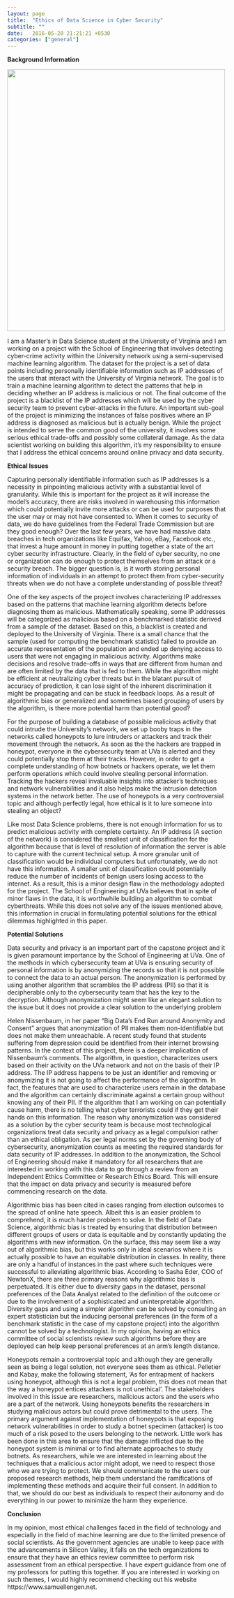 ```yaml
---
layout: page
title:  "Ethics of Data Science in Cyber Security"
subtitle: ""
date:   2016-05-20 21:21:21 +0530
categories: ["general"]
---
```


**Background Information**

<img src="{{ '/assets/img/0*zVYvHSJYCIreI2Ln.jpg' | prepend: site.baseurl }}" id="about-img" style="width:500px;height:600px;"/>



<p>I am a Master’s in Data Science student at the University of Virginia and I am working on a project with the School of Engineering that involves detecting cyber-crime activity within the University network using a semi-supervised machine learning algorithm. The dataset for the project is a set of data points including personally identifiable information such as IP addresses of the users that interact with the University of Virginia network. The goal is to train a machine learning algorithm to detect the patterns that help in deciding whether an IP address is malicious or not. The final outcome of the project is a blacklist of the IP addresses which will be used by the cyber security team to prevent cyber-attacks in the future. An important sub-goal of the project is minimizing the instances of false positives where an IP address is diagnosed as malicious but is actually benign. While the project is intended to serve the common good of the university, it involves some serious ethical trade-offs and possibly some collateral damage. As the data scientist working on building this algorithm, it’s my responsibility to ensure that I address the ethical concerns around online privacy and data security.</p>

**Ethical Issues**

<p>Capturing personally identifiable information such as IP addresses is a necessity in pinpointing malicious activity with a substantial level of granularity. While this is important for the project as it will increase the model’s accuracy, there are risks involved in warehousing this information which could potentially invite more attacks or can be used for purposes that the user may or may not have consented to. When it comes to security of data, we do have guidelines from the Federal Trade Commission but are they good enough? Over the last few years, we have had massive data breaches in tech organizations like Equifax, Yahoo, eBay, Facebook etc., that invest a huge amount in money in putting together a state of the art cyber security infrastructure. Clearly, in the field of cyber security, no one or organization can do enough to protect themselves from an attack or a security breach. The bigger question is, is it worth storing personal information of individuals in an attempt to protect them from cyber-security threats when we do not have a complete understanding of possible threat?</p>

<p>One of the key aspects of the project involves characterizing IP addresses based on the patterns that machine learning algorithm detects before diagnosing them as malicious. Mathematically speaking, some IP addresses will be categorized as malicious based on a benchmarked statistic derived from a sample of the dataset. Based on this, a blacklist is created and deployed to the University of Virginia. There is a small chance that the sample (used for computing the benchmark statistic) failed to provide an accurate representation of the population and ended up denying access to users that were not engaging in malicious activity. Algorithms make decisions and resolve trade-offs in ways that are different from human and are often limited by the data that is fed to them. While the algorithm might be efficient at neutralizing cyber threats but in the blatant pursuit of accuracy of prediction, it can lose sight of the inherent discrimination it might be propagating and can be stuck in feedback loops. As a result of algorithmic bias or generalized and sometimes biased grouping of users by the algorithm, is there more potential harm than potential good?</p>

<p>For the purpose of building a database of possible malicious activity that could intrude the University’s network, we set up booby traps in the networks called honeypots to lure intruders or attackers and track their movement through the network. As soon as the the hackers are trapped in honeypot, everyone in the cybersecurity team at UVa is alerted and they could potentially stop them at their tracks. However, in order to get a complete understanding of how botnets or hackers operate, we let them perform operations which could involve stealing personal information. Tracking the hackers reveal invaluable insights into attacker’s techniques and network vulnerabilities and it also helps make the intrusion detection systems in the network better. The use of honeypots is a very controversial topic and although perfectly legal, how ethical is it to lure someone into stealing an object?</p>

<p>Like most Data Science problems, there is not enough information for us to predict malicious activity with complete certainty. An IP address (A section of the network) is considered the smallest unit of classification for the algorithm because that is level of resolution of information the server is able to capture with the current technical setup. A more granular unit of classification would be individual computers but unfortunately, we do not have this information. A smaller unit of classification could potentially reduce the number of incidents of benign users losing access to the internet. As a result, this is a minor design flaw in the methodology adopted for the project. The School of Engineering at UVa believes that in spite of minor flaws in the data, it is worthwhile building an algorithm to combat cyberthreats. While this does not solve any of the issues mentioned above, this information in crucial in formulating potential solutions for the ethical dilemmas highlighted in this paper.</p>

**Potential Solutions**

<p>Data security and privacy is an important part of the capstone project and it is given paramount importance by the School of Engineering at UVa. One of the methods in which cybersecurity team at UVa is ensuring security of personal information is by anonymizing the records so that it is not possible to connect the data to an actual person. The anonymization is performed by using another algorithm that scrambles the IP address (PII) so that it is decipherable only to the cybersecurity team that has the key to the decryption. Although anonymization might seem like an elegant solution to the issue but it does not provide a clear solution to the underlying problem</p>

<p>Helen Nissenbaum, in her paper “Big Data’s End Run around Anonymity and Consent” argues that anonymization of PII makes them non-identifiable but does not make them unreachable. A recent study found that students suffering from depression could be identified from their internet browsing patterns. In the context of this project, there is a deeper implication of Nissenbaum’s comments. The algorithm, in question, characterizes users based on their activity on the UVa network and not on the basis of their IP address. The IP address happens to be just an identifier and removing or anonymizing it is not going to affect the performance of the algorithm. In fact, the features that are used to characterize users remain in the database and the algorithm can certainly discriminate against a certain group without knowing any of their PII. If the algorithm that I am working on can potentially cause harm, there is no telling what cyber terrorists could if they get their hands on this information. The reason why anonymization was considered as a solution by the cyber security team is because most technological organizations treat data security and privacy as a legal compulsion rather than an ethical obligation. As per legal norms set by the governing body of cybersecurity, anonymization counts as meeting the required standards for data security of IP addresses. In addition to the anonymization, the School of Engineering should make it mandatory for all researchers that are interested in working with this data to go through a review from an Independent Ethics Committee or Research Ethics Board. This will ensure that the impact on data privacy and security is measured before commencing research on the data.</p>

<p>Algorithmic bias has been cited in cases ranging from election outcomes to the spread of online hate speech. Albeit this is an easier problem to comprehend, it is much harder problem to solve. In the field of Data Science, algorithmic bias is treated by ensuring that distribution between different groups of users or data is equitable and by constantly updating the algorithms with new information. On the surface, this may seem like a way out of algorithmic bias, but this works only in ideal scenarios where it is actually possible to have an equitable distribution in classes. In reality, there are only a handful of instances in the past where such techniques were successful to alleviating algorithmic bias. According to Sasha Eder, COO of NewtonX, there are three primary reasons why algorithmic bias is perpetuated. It is either due to diversity gaps in the dataset, personal preferences of the Data Analyst related to the definition of the outcome or due to the involvement of a sophisticated and uninterpretable algorithm. Diversity gaps and using a simpler algorithm can be solved by consulting an expert statistician but the inducing personal preferences (in the form of a benchmark statistic in the case of my capstone project) into the algorithm cannot be solved by a technologist. In my opinion, having an ethics committee of social scientists review such algorithms before they are deployed can help keep personal preferences at an arm’s length distance.</p>

<p>Honeypots remain a controversial topic and although they are generally seen as being a legal solution, not everyone sees them as ethical. Pelletier and Kabay, make the following statement, ‘As for entrapment of hackers using honeypot, although this is not a legal problem, this does not mean that the way a honeypot entices attackers is not unethical’. The stakeholders involved in this issue are researchers, malicious actors and the users who are a part of the network. Using honeypots benefits the researchers in studying malicious actors but could prove detrimental to the users. The primary argument against implementation of honeypots is that exposing network vulnerabilities in order to study a botnet specimen (attacker) is too much of a risk posed to the users belonging to the network. Little work has been done in this area to ensure that the damage inflicted due to the honeypot system is minimal or to find alternate approaches to study botnets. As researchers, while we are interested in learning about the techniques that a malicious actor might adopt, we need to respect those who we are trying to protect. We should communicate to the users our proposed research methods, help them understand the ramifications of implementing these methods and acquire their full consent. In addition to that, we should do our best as individuals to respect their autonomy and do everything in our power to minimize the harm they experience.</p>

**Conclusion**

<p>In my opinion, most ethical challenges faced in the field of technology and especially in the field of machine learning are due to the limited presence of social scientists. As the government agencies are unable to keep pace with the advancements in Silicon Valley, it falls on the tech organizations to ensure that they have an ethics review committee to perform risk assessment from an ethical perspective.
I have expert guidance from one of my professors for putting this together. If you are interested in working on such themes, I would highly recommend checking out his website https://www.samuellengen.net.</p>
